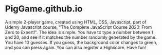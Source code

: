 # PigGame.github.io
A simple 2-player game, created using HTML, CSS, Javascript, part of Udemy Javascript course, "The Complete JavaScript Course 2023: From Zero to Expert!". The idea is simple. You have to type a number between 1 and 20, and see if it matches the number randomly generated by the game. You have 10 guesses. If you guess, the background color changes to green, and you can press again. You can also register a Highscore. Have fun!
